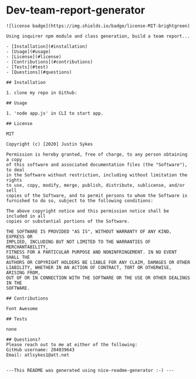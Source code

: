 # Dev-team-report-generator

    ![license badge](https://img.shields.io/badge/license-MIT-brightgreen)

    Using inquirer npm module and class generation, build a team report...
    
    - [Installation](#installation)
    - [Usage](#usage)
    - [License](#license)
    - [Contributions](#contributions)
    - [Tests](#test)
    - [Questions](#questions)
    
    ## Installation
    
    1. clone my repo in Github:
    
    ## Usage
    
    1. 'node app.js' in CLI to start app.
    
    ## License
    
    MIT
    
    Copyright (c) [2020] Justin Sykes
    
    Permission is hereby granted, free of charge, to any person obtaining a copy
    of this software and associated documentation files (the "Software"), to deal
    in the Software without restriction, including without limitation the rights
    to use, copy, modify, merge, publish, distribute, sublicense, and/or sell
    copies of the Software, and to permit persons to whom the Software is
    furnished to do so, subject to the following conditions:
    
    The above copyright notice and this permission notice shall be included in all
    copies or substantial portions of the Software.
    
    THE SOFTWARE IS PROVIDED "AS IS", WITHOUT WARRANTY OF ANY KIND, EXPRESS OR
    IMPLIED, INCLUDING BUT NOT LIMITED TO THE WARRANTIES OF MERCHANTABILITY,
    FITNESS FOR A PARTICULAR PURPOSE AND NONINFRINGEMENT. IN NO EVENT SHALL THE
    AUTHORS OR COPYRIGHT HOLDERS BE LIABLE FOR ANY CLAIM, DAMAGES OR OTHER
    LIABILITY, WHETHER IN AN ACTION OF CONTRACT, TORT OR OTHERWISE, ARISING FROM,
    OUT OF OR IN CONNECTION WITH THE SOFTWARE OR THE USE OR OTHER DEALINGS IN THE
    SOFTWARE.
    
    ## Contributions
    
    Font Awesome
    
    ## Tests
    
    none
    
    ## Questions?
    Please reach out to me at either of the following:
    GitHub username: 204039643
    Email: atlsykes1@att.net
    
    
    ---This README was generated using nice-readme-generator :-) ---
